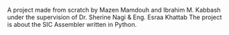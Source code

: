 A project made from scratch by Mazen Mamdouh and Ibrahim M. Kabbash under the supervision of Dr. Sherine Nagi & Eng. Esraa Khattab The project is about the SIC Assembler written in Python.
